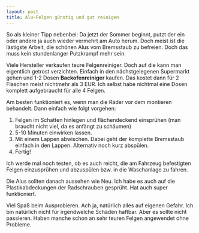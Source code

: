 ```yaml
---
layout: post
title: Alu-Felgen günstig und gut reinigen
---
```

So als kleiner Tipp nebenbei: Da jetzt der Sommer beginnt, putzt der ein oder andere ja auch wieder vermehrt am Auto herum. Doch meist ist die lästigste Arbeit, die schönen Alus vom Bremsstaub zu befreien. Doch das muss kein stundenlanger Putzkrampf mehr sein.

Viele Hersteller verkaufen teure Felgenreiniger. Doch auf die kann man eigentlich getrost verzichten. Einfach in den nächstgelegenen Supermarkt gehen und 1-2 Dosen <strong>Backofenreiniger</strong> kaufen. Das kostet dann für 2 Flaschen meist nichtmehr als 3 EUR. Ich selbst habe nichtmal eine Dosen komplett aufgebraucht für alle 4 Felgen.

Am besten funktioniert es, wenn man die Räder vor dem montieren behandelt. Dann einfach wie folgt vorgehen:
<ol>
	<li>Felgen im Schatten hinlegen und flächendeckend einsprühen (man braucht nicht viel, da es anfängt zu schäumen)</li>
	<li>5-10 Minuten einwirken lassen.</li>
	<li>Mit einem Lappen abwischen. Dabei geht der komplette Bremsstaub einfach in den Lappen. Alternativ noch kurz abspülen.</li>
	<li>Fertig!</li>
</ol>
Ich werde mal noch testen, ob es auch reicht, die am Fahrzeug befestigten Felgen einzusprühen und abzuspülen bzw. in die Waschanlage zu fahren.

Die Alus sollten danach aussehen wie Neu. Ich habe es auch auf die Plastikabdeckungen der Radschrauben gesprüht. Hat auch super funktioniert.

Viel Spaß beim Ausprobieren. Ach ja, natürlich alles auf eigenen Gefahr. Ich bin natürlich nicht für irgendwelche Schäden haftbar. Aber es sollte nicht passieren. Haben manche schon an sehr teuren Felgen angewendet ohne Probleme.
